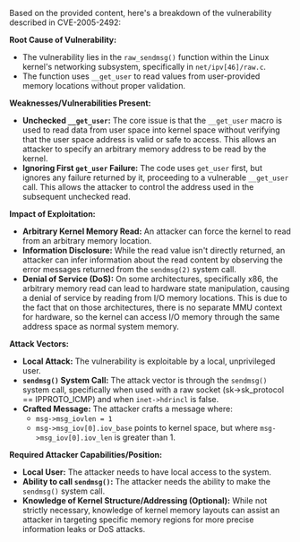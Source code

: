 Based on the provided content, here's a breakdown of the vulnerability described in CVE-2005-2492:

**Root Cause of Vulnerability:**

- The vulnerability lies in the `raw_sendmsg()` function within the Linux kernel's networking subsystem, specifically in `net/ipv[46]/raw.c`.
- The function uses `__get_user` to read values from user-provided memory locations without proper validation.

**Weaknesses/Vulnerabilities Present:**

- **Unchecked `__get_user`:** The core issue is that the `__get_user` macro is used to read data from user space into kernel space without verifying that the user space address is valid or safe to access. This allows an attacker to specify an arbitrary memory address to be read by the kernel.
- **Ignoring First `get_user` Failure:** The code uses `get_user` first, but ignores any failure returned by it, proceeding to a vulnerable `__get_user` call. This allows the attacker to control the address used in the subsequent unchecked read.

**Impact of Exploitation:**

- **Arbitrary Kernel Memory Read:** An attacker can force the kernel to read from an arbitrary memory location.
- **Information Disclosure:** While the read value isn't directly returned, an attacker can infer information about the read content by observing the error messages returned from the `sendmsg(2)` system call.
- **Denial of Service (DoS):** On some architectures, specifically x86, the arbitrary memory read can lead to hardware state manipulation, causing a denial of service by reading from I/O memory locations. This is due to the fact that on those architectures, there is no separate MMU context for hardware, so the kernel can access I/O memory through the same address space as normal system memory.

**Attack Vectors:**

- **Local Attack:** The vulnerability is exploitable by a local, unprivileged user.
- **`sendmsg()` System Call:** The attack vector is through the `sendmsg()` system call, specifically when used with a raw socket (sk->sk_protocol == IPPROTO_ICMP) and when `inet->hdrincl` is false.
- **Crafted Message:** The attacker crafts a message where:
    - `msg->msg_iovlen = 1`
    - `msg->msg_iov[0].iov_base` points to kernel space, but where `msg->msg_iov[0].iov_len` is greater than 1.

**Required Attacker Capabilities/Position:**

- **Local User:** The attacker needs to have local access to the system.
- **Ability to call `sendmsg()`:** The attacker needs the ability to make the `sendmsg()` system call.
- **Knowledge of Kernel Structure/Addressing (Optional):** While not strictly necessary, knowledge of kernel memory layouts can assist an attacker in targeting specific memory regions for more precise information leaks or DoS attacks.